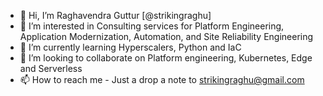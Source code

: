 - 👋 Hi, I’m Raghavendra Guttur [@strikingraghu]
- 👀 I’m interested in Consulting services for Platform Engineering, Application Modernization, Automation, and Site Reliability Engineering
- 🌱 I’m currently learning Hyperscalers, Python and IaC
- 💞️ I’m looking to collaborate on Platform engineering, Kubernetes, Edge and Serverless
- 📫 How to reach me - Just a drop a note to strikingraghu@gmail.com

<!---
strikingraghu/strikingraghu is a ✨ special ✨ repository because its `README.md` (this file) appears on your GitHub profile.
You can click the Preview link to take a look at your changes.
--->
